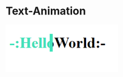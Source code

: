 # Text-Animation

![This is an image](https://raw.githubusercontent.com/mTy8421/Text-Animation/main/img/img.png)
